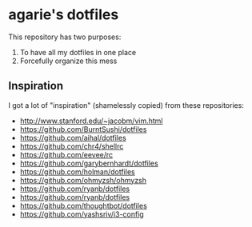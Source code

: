 # agarie's dotfiles

This repository has two purposes:

1. To have all my dotfiles in one place
2. Forcefully organize this mess

## Inspiration

I got a lot of "inspiration" (shamelessly copied) from these repositories:

- http://www.stanford.edu/~jacobm/vim.html
- https://github.com/BurntSushi/dotfiles
- https://github.com/aihal/dotfiles
- https://github.com/chr4/shellrc
- https://github.com/eevee/rc
- https://github.com/garybernhardt/dotfiles
- https://github.com/holman/dotfiles
- https://github.com/ohmyzsh/ohmyzsh
- https://github.com/ryanb/dotfiles
- https://github.com/ryanb/dotfiles
- https://github.com/thoughtbot/dotfiles
- https://github.com/yashsriv/i3-config
